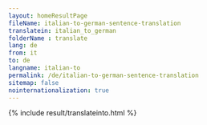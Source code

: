 ```yaml
---
layout: homeResultPage
fileName: italian-to-german-sentence-translation
translatein: italian_to_german
folderName : translate
lang: de
from: it
to: de
langname: italian-to
permalink: /de/italian-to-german-sentence-translation
sitemap: false
nointernationalization: true
---
```

{% include result/translateinto.html %}

<script src="/js/result/translation.js" data-foldername="{{page.folderName}}" data-lang="{{page.lang}}"></script>
